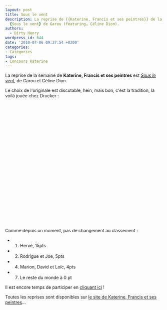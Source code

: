 ```yaml
---
layout: post
title: Sous le vent
description: La reprise de {{Katerine, Francis et ses peintres}} de la semaine est
  {Sous le vent} de Garou (featuring… Céline Dion).
authors:
  - Dirty Henry
wordpress_id: 644
date: '2010-07-06 09:37:54 +0200'
categories:
- Catégories
tags:
- Concours Katerine
---
```

La reprise de la semaine de __Katerine, Francis et ses peintres__ est [*Sous le vent*](http://www.katerinefrancisetsespeintres.com/27.html), de Garou et Céline Dion.

Le choix de l'originale est discutable, hein, mais bon, c'est la tradition, la voilà jouée chez Drucker :

<object width="480" height="385"><param name="movie" value="http://www.youtube.com/v/XBjCUsmGkFo&amp;hl=fr_FR&amp;fs=1"></param><param name="allowFullScreen" value="true"></param><param name="allowscriptaccess" value="always"></param><embed src="http://www.youtube.com/v/XBjCUsmGkFo&amp;hl=fr_FR&amp;fs=1" type="application/x-shockwave-flash" allowscriptaccess="always" allowfullscreen="true" width="480" height="385"></embed></object>

Comme depuis un moment, pas de changement au classement :
- 1. Hervé, 15pts
- 2. Rodrigue et Joe, 5pts
- 4. Marion, David et Loïc, 4pts
- 7. Le reste du monde à 0 pt

Il est encore temps de participer en [cliquant ici](569) !

Toutes les reprises sont disponibles sur [le site de Katerine, Francis et ses peintres](http://www.katerinefrancisetsespeintres.com/)…
